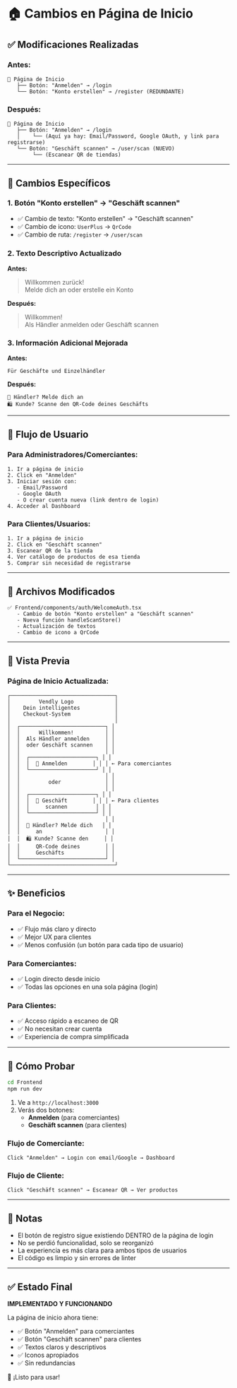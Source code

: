 # 🏠 Cambios en Página de Inicio

## ✅ Modificaciones Realizadas

### Antes:
```
📱 Página de Inicio
   ├── Botón: "Anmelden" → /login
   └── Botón: "Konto erstellen" → /register (REDUNDANTE)
```

### Después:
```
📱 Página de Inicio
   ├── Botón: "Anmelden" → /login
   │    └── (Aquí ya hay: Email/Password, Google OAuth, y link para registrarse)
   └── Botón: "Geschäft scannen" → /user/scan (NUEVO)
        └── (Escanear QR de tiendas)
```

---

## 🎯 Cambios Específicos

### 1. Botón "Konto erstellen" → "Geschäft scannen"
- ✅ Cambio de texto: "Konto erstellen" → "Geschäft scannen"
- ✅ Cambio de icono: `UserPlus` → `QrCode`
- ✅ Cambio de ruta: `/register` → `/user/scan`

### 2. Texto Descriptivo Actualizado
**Antes:**
> Willkommen zurück!  
> Melde dich an oder erstelle ein Konto

**Después:**
> Willkommen!  
> Als Händler anmelden oder Geschäft scannen

### 3. Información Adicional Mejorada
**Antes:**
```
Für Geschäfte und Einzelhändler
```

**Después:**
```
💼 Händler? Melde dich an
🛍️ Kunde? Scanne den QR-Code deines Geschäfts
```

---

## 🔄 Flujo de Usuario

### Para Administradores/Comerciantes:
```
1. Ir a página de inicio
2. Click en "Anmelden"
3. Iniciar sesión con:
   - Email/Password
   - Google OAuth
   - O crear cuenta nueva (link dentro de login)
4. Acceder al Dashboard
```

### Para Clientes/Usuarios:
```
1. Ir a página de inicio
2. Click en "Geschäft scannen"
3. Escanear QR de la tienda
4. Ver catálogo de productos de esa tienda
5. Comprar sin necesidad de registrarse
```

---

## 📁 Archivos Modificados

```
✅ Frontend/components/auth/WelcomeAuth.tsx
   - Cambio de botón "Konto erstellen" a "Geschäft scannen"
   - Nueva función handleScanStore()
   - Actualización de textos
   - Cambio de icono a QrCode
```

---

## 🎨 Vista Previa

### Página de Inicio Actualizada:
```
┌─────────────────────────────────┐
│         Vendly Logo             │
│    Dein intelligentes           │
│    Checkout-System              │
│                                 │
│  ┌───────────────────────────┐ │
│  │      Willkommen!          │ │
│  │  Als Händler anmelden     │ │
│  │  oder Geschäft scannen    │ │
│  │                           │ │
│  │  ┌─────────────────────┐ │ │
│  │  │  🔐 Anmelden        │ │ │ ← Para comerciantes
│  │  └─────────────────────┘ │ │
│  │                           │ │
│  │         oder              │ │
│  │                           │ │
│  │  ┌─────────────────────┐ │ │
│  │  │  📱 Geschäft        │ │ │ ← Para clientes
│  │  │     scannen         │ │ │
│  │  └─────────────────────┘ │ │
│  │                           │ │
│  │  💼 Händler? Melde dich   │ │
│  │     an                    │ │
│  │  🛍️ Kunde? Scanne den     │ │
│  │     QR-Code deines        │ │
│  │     Geschäfts             │ │
│  └───────────────────────────┘ │
└─────────────────────────────────┘
```

---

## ✨ Beneficios

### Para el Negocio:
- ✅ Flujo más claro y directo
- ✅ Mejor UX para clientes
- ✅ Menos confusión (un botón para cada tipo de usuario)

### Para Comerciantes:
- ✅ Login directo desde inicio
- ✅ Todas las opciones en una sola página (login)

### Para Clientes:
- ✅ Acceso rápido a escaneo de QR
- ✅ No necesitan crear cuenta
- ✅ Experiencia de compra simplificada

---

## 🧪 Cómo Probar

```bash
cd Frontend
npm run dev
```

1. Ve a `http://localhost:3000`
2. Verás dos botones:
   - **Anmelden** (para comerciantes)
   - **Geschäft scannen** (para clientes)

### Flujo de Comerciante:
```
Click "Anmelden" → Login con email/Google → Dashboard
```

### Flujo de Cliente:
```
Click "Geschäft scannen" → Escanear QR → Ver productos
```

---

## 📝 Notas

- El botón de registro sigue existiendo DENTRO de la página de login
- No se perdió funcionalidad, solo se reorganizó
- La experiencia es más clara para ambos tipos de usuarios
- El código es limpio y sin errores de linter

---

## ✅ Estado Final

**IMPLEMENTADO Y FUNCIONANDO**

La página de inicio ahora tiene:
- ✅ Botón "Anmelden" para comerciantes
- ✅ Botón "Geschäft scannen" para clientes
- ✅ Textos claros y descriptivos
- ✅ Iconos apropiados
- ✅ Sin redundancias

🎉 ¡Listo para usar!

